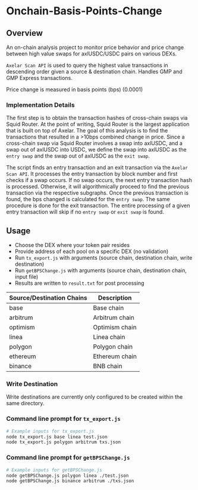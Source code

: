 # Onchain-Basis-Points-Change

## Overview
An on-chain analysis project to monitor price behavior and price change between high value swaps for axlUSDC/USDC pairs on various DEXs. 

`Axelar Scan API` is used to query the highest value transactions in descending order given a source & destination chain. Handles GMP and GMP Express transactions. 

Price change is measured in basis points (bps) (0.0001)

### Implementation Details
The first step is to obtain the transaction hashes of cross-chain swaps via Squid Router. At the point of writing, Squid Router is the largest application that is built on top of Axelar. The goal of this analysis is to find the transactions that resulted in a >10bps combined change in price. Since a cross-chain swap via Squid Router involves a swap into axlUSDC, and a swap out of axlUSDC into USDC, we define the swap into axlUSDC as the `entry swap` and the swap out of axlUSDC as the `exit swap`. 

The script finds an entry transaction and an exit transaction via the `Axelar Scan API`. It processes the entry transaction by block number and first checks if a swap occurs. If no swap occurs, the next entry transaction hash is processed. Otherwise, it will algorithmically proceed to find the previous transaction via the respective subgraphs. Once the previous transaction is found, the bps changed is calculated for the `entry swap`. The same procedure is done for the exit transaction. The entire processing of a given entry transaction will skip if no `entry swap` or `exit swap` is found.

## Usage
- Choose the DEX where your token pair resides
- Provide address of each pool on a specific DEX (no validation)
- Run `tx_export.js` with arguments (source chain, destination chain, write destination)
- Run `getBPSChange.js` with arguments (source chain, destination chain, input file)
- Results are written to `result.txt` for post processing

| Source/Destination Chains      | Description |
| ----------- | ----------- |
| base      | Base chain       |
| arbitrum   | Arbitrum chain        |
| optimism   | Optimism chain        |
| linea   | Linea chain        |
| polygon   |  Polygon chain       |
| ethereum   |  Ethereum chain       |
| binance   | BNB chain        |

### Write Destination

Write destinations are currently only configured to be created within the same directory.

### Command line prompt for `tx_export.js`

```bash
# Example inputs for tx_export.js
node tx_export.js base linea test.json
node tx_export.js polygon arbitrum txs.json
```

### Command line prompt for `getBPSChange.js`

```bash
# Example inputs for getBPSChange.js
node getBPSChange.js polygon linea ./test.json
node getBPSChange.js binance arbitrum ./txs.json
```
